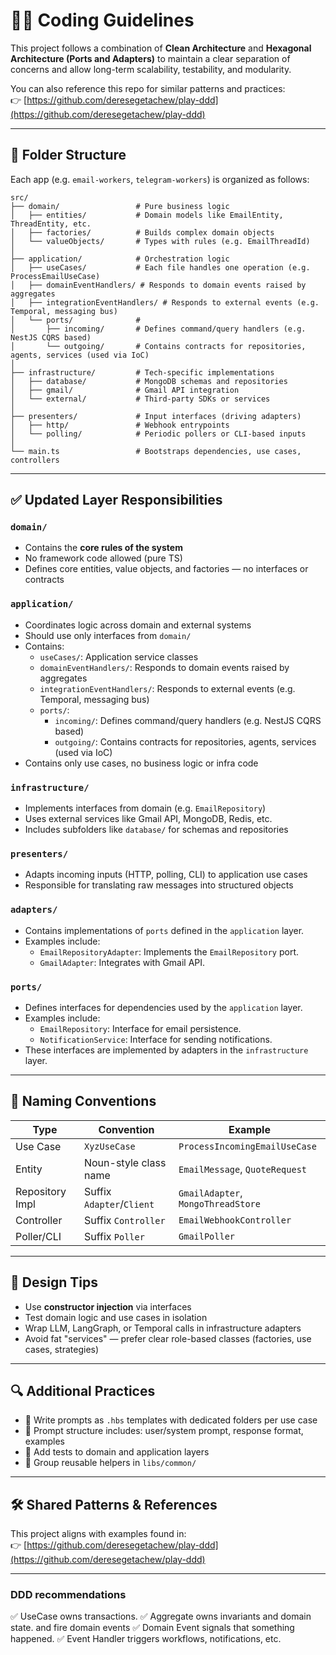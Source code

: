 # 🧑‍💻 Coding Guidelines
 
 This project follows a combination of **Clean Architecture** and **Hexagonal Architecture (Ports and Adapters)** to maintain a clear separation of concerns and allow long-term scalability, testability, and modularity.
 
 You can also reference this repo for similar patterns and practices:  
 👉 [https://github.com/deresegetachew/play-ddd](https://github.com/deresegetachew/play-ddd)
 
 ---
 
 ## 📂 **Folder** Structure

 Each app (e.g. `email-workers`, `telegram-workers`) is organized as follows:

 ```
 src/
 ├── domain/                 # Pure business logic
 │   ├── entities/           # Domain models like EmailEntity, ThreadEntity, etc.
 │   ├── factories/          # Builds complex domain objects
 │   └── valueObjects/       # Types with rules (e.g. EmailThreadId)
 │
 ├── application/            # Orchestration logic
 │   ├── useCases/           # Each file handles one operation (e.g. ProcessEmailUseCase)
 │   ├── domainEventHandlers/ # Responds to domain events raised by aggregates
 │   ├── integrationEventHandlers/ # Responds to external events (e.g. Temporal, messaging bus)
 │   └── ports/              # 
 │       ├── incoming/       # Defines command/query handlers (e.g. NestJS CQRS based)
 │       └── outgoing/       # Contains contracts for repositories, agents, services (used via IoC)
 │
 ├── infrastructure/         # Tech-specific implementations
 │   ├── database/           # MongoDB schemas and repositories
 │   ├── gmail/              # Gmail API integration
 │   └── external/           # Third-party SDKs or services
 │
 ├── presenters/             # Input interfaces (driving adapters)
 │   ├── http/               # Webhook entrypoints
 │   └── polling/            # Periodic pollers or CLI-based inputs
 │
 └── main.ts                 # Bootstraps dependencies, use cases, controllers
 ```
 
 ---
 
 ## ✅ Updated Layer Responsibilities
 
 ### `domain/`
 - Contains the **core rules of the system**
 - No framework code allowed (pure TS)
 - Defines core entities, value objects, and factories — no interfaces or contracts
 
 ### `application/`
 - Coordinates logic across domain and external systems
 - Should use only interfaces from `domain/`
 - Contains:
   - `useCases/`: Application service classes
   - `domainEventHandlers/`: Responds to domain events raised by aggregates
   - `integrationEventHandlers/`: Responds to external events (e.g. Temporal, messaging bus)
   - `ports/`:
     - `incoming/`: Defines command/query handlers (e.g. NestJS CQRS based)
     - `outgoing/`: Contains contracts for repositories, agents, services (used via IoC)
 - Contains only use cases, no business logic or infra code
 
 ### `infrastructure/`
 - Implements interfaces from domain (e.g. `EmailRepository`)
 - Uses external services like Gmail API, MongoDB, Redis, etc.
 - Includes subfolders like `database/` for schemas and repositories
 
 ### `presenters/`
 - Adapts incoming inputs (HTTP, polling, CLI) to application use cases
 - Responsible for translating raw messages into structured objects

 ### `adapters/`
 - Contains implementations of `ports` defined in the `application` layer.
 - Examples include:
   - `EmailRepositoryAdapter`: Implements the `EmailRepository` port.
   - `GmailAdapter`: Integrates with Gmail API.

 ### `ports/`
 - Defines interfaces for dependencies used by the `application` layer.
 - Examples include:
   - `EmailRepository`: Interface for email persistence.
   - `NotificationService`: Interface for sending notifications.
 - These interfaces are implemented by adapters in the `infrastructure` layer.
 
 ---
 
 ## 📏 Naming Conventions
 
 | Type            | Convention               | Example                            |
 |-----------------|--------------------------|------------------------------------|
 | Use Case        | `XyzUseCase`             | `ProcessIncomingEmailUseCase`      |
 | Entity          | Noun-style class name    | `EmailMessage`, `QuoteRequest`     |
 | Repository Impl | Suffix `Adapter`/`Client`| `GmailAdapter`, `MongoThreadStore` |
 | Controller      | Suffix `Controller`      | `EmailWebhookController`           |
 | Poller/CLI      | Suffix `Poller`          | `GmailPoller`                      |
 
 ---
 
 ## 🧰 Design Tips
 
 - Use **constructor injection** via interfaces
 - Test domain logic and use cases in isolation
 - Wrap LLM, LangGraph, or Temporal calls in infrastructure adapters
 - Avoid fat "services" — prefer clear role-based classes (factories, use cases, strategies)
 
 ---
 
 ## 🔍 Additional Practices
 
 - 🧠 Write prompts as `.hbs` templates with dedicated folders per use case
 - 📄 Prompt structure includes: user/system prompt, response format, examples
 - 🧪 Add tests to domain and application layers
 - 🧼 Group reusable helpers in `libs/common/`
 
 ---
 
 ## 🛠️ Shared Patterns & References
 
 This project aligns with examples found in:  
 👉 [https://github.com/deresegetachew/play-ddd](https://github.com/deresegetachew/play-ddd)
 
 ---




 ### DDD recommendations

✅ UseCase owns transactions.
✅ Aggregate owns invariants and domain state. and fire domain events
✅ Domain Event signals that something happened.
✅ Event Handler triggers workflows, notifications, etc.
